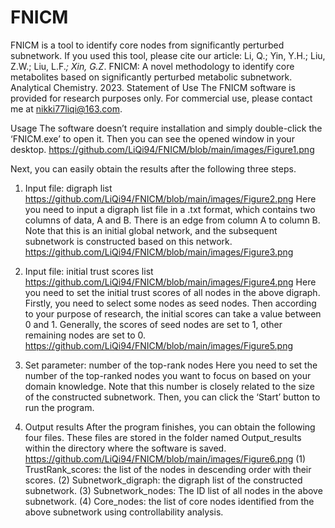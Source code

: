 # FNICM
FNICM is a tool to identify core nodes from significantly perturbed subnetwork.
If you used this tool, please cite our article: Li, Q.; Yin, Y.H.; Liu, Z.W.; Liu, L.F.*; Xin, G.Z*. FNICM: A novel methodology to identify core metabolites based on significantly perturbed metabolic subnetwork. Analytical Chemistry. 2023.
Statement of Use
    The FNICM software is provided for research purposes only. For commercial use, please contact me at nikki77liqi@163.com.

Usage
The software doesn’t require installation and simply double-click the ‘FNICM.exe’ to open it. Then you can see the opened window in your desktop. 
https://github.com/LiQi94/FNICM/blob/main/images/Figure1.png
 
Next, you can easily obtain the results after the following three steps.
1. Input file: digraph list
https://github.com/LiQi94/FNICM/blob/main/images/Figure2.png
Here you need to input a digraph list file in a .txt format, which contains two columns of data, A and B. There is an edge from column A to column B. Note that this is an initial global network, and the subsequent subnetwork is constructed based on this network.
https://github.com/LiQi94/FNICM/blob/main/images/Figure3.png 
 
2. Input file: initial trust scores list
https://github.com/LiQi94/FNICM/blob/main/images/Figure4.png
Here you need to set the initial trust scores of all nodes in the above digraph. Firstly, you need to select some nodes as seed nodes. Then according to your purpose of research, the initial scores can take a value between 0 and 1. Generally, the scores of seed nodes are set to 1, other remaining nodes are set to 0.
https://github.com/LiQi94/FNICM/blob/main/images/Figure5.png
 
3. Set parameter: number of the top-rank nodes
Here you need to set the number of the top-ranked nodes you want to focus on based on your domain knowledge. Note that this number is closely related to the size of the constructed subnetwork. Then, you can click the ‘Start’ button to run the program.
4. Output results
After the program finishes, you can obtain the following four files. These files are stored in the folder named Output_results within the directory where the software is saved.
https://github.com/LiQi94/FNICM/blob/main/images/Figure6.png
(1) TrustRank_scores: the list of the nodes in descending order with their scores. 
(2) Subnetwork_digraph: the digraph list of the constructed subnetwork. 
(3) Subnetwork_nodes: The ID list of all nodes in the above subnetwork. 
(4) Core_nodes: the list of core nodes identified from the above subnetwork using controllability analysis.













